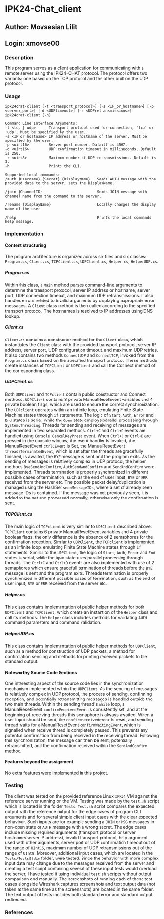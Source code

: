 # IPK24-Chat_client

## Author: Movsesian Lilit
## Login: xmovse00

### Description
This program serves as a client application for communicating with a remote server using the IPK24-CHAT protocol. The protocol offers two variants: one based on the TCP protocol and the other built on the UDP protocol.

### Usage 
    ipk24chat-client [-t <transport_protocol>] [-s <IP_or_hostname>] [-p <server_port>] [-d <UDPtimeout>] [-r <UDPretransmissions>]
    ipk24chat-client [-h]

    Command Line Interface Arguments:
    -t <tcp | udp>      Transport protocol used for connection, 'tcp' or 'udp'. Must be specified by the user.
    -s <IP or hostname> IP address or hostname of the server. Must be specified by the user.
    -p <uint16>         Server port number. Dafault is 4567.
    -d <uint16>         UDP confirmation timeout in milliseconds. Default is 250.
    -r <uint8>          Maximum number of UDP retransmissions. Default is 3.
    -h                  Prints the CLI.

    Supported local commands:
    /auth {Username} {Secret} {DisplayName}   Sends AUTH message with the provided data to the server, sets the DisplayName.
    
    /join {ChannelID}                         Sends JOIN message with channel name from the command to the server.
    
    /rename {DisplayName}                     Locally changes the display name of the user.
    
    /help                                     Prints the local commands help message.

### Implementation

#### Content structuring
The program architecture is organized across six files and six classes: `Program.cs`, `Client.cs`, `TCPClient.cs`, `UDPClient.cs`, `Helper.cs`, `HelperUDP.cs`.

##### Program.cs
Within this class, a `Main` method parses command-line arguments to determine the transport protocol, server IP address or hostname, server port, UDP connection timeout, and maximum UDP retransmissions. It also handles errors related to invalid arguments by displaying appropriate error messages.  A `Client` class method is then called according to the specified transport protocol. The hostnames is resolved to IP addresses using DNS lookup.

##### Client.cs
`Client.cs` contains a constructor method for the `Client` class, which instantiates the `Client` class with the provided transport protocol, server IP address, server port, UDP configuration timeout, and maximum UDP retries. It also contains two methods `ConnectUDP` and `ConnectTCP`, invoked from the `Program.cs` class based on the specified transport protocol. These methods create instances of `TCPClient` or `UDPClient` and call the Connect method of the corresponding class.

##### UDPClient.cs
Both `UDPClient` and `TCPclient` contain public constructor and Connect methods. `UDPClient` contains 8 private ManualResetEvent variables and 4 private boolean flags, which are used to ensure the correct synchronization. The `UDPclient` operates within an infinite loop, emulating Finite State Machine states through `if` statements. The logic of `Start`, `Auth`, `Error` and `End` states is serial, while the `Open` state employs parallel processing through `System.Threading`. Threads for sending and receiving of messages are implemented in two separated methods. `Ctrl+C` and `Ctrl+D` events are handled using `Console.CancelKeyPress` event. When `Ctrl+C` or `Ctrl+D` are pressed in the console window, the event handler is invoked, the ManualResetEvent `ctrlCEvent` is Set, the ManualResetEvent `threadsTerminatedEvent`, which is set after the threads are gracefully finished, is awaited, the `BYE` message is sent and the program exits. As the sending of messages is relatively complex in UDP protocol, the helper methods `ByeSendAndConfirm`, `AuthSendAndConfirm` and `SendAndConfirm` were implemented. Threads termination is properly synchronized in different possible cases of termination, such as the end of user input, `BYE` or `ERR` received from the server etc. The possible packet delay/duplication is managed using the HashSet `seenMessageIDs`, where a set of already seen message IDs is contained. If the message was not previously seen, it is added to the set and processed normally, otherwise only the confirmation is sent.

##### TCPClient.cs
The main logic of `TCPclient` is very similar to `UDPClient` described above. `TCPClient` contains 6 private ManualResetEvent variables and 4 private boolean flags, the only difference is the absence of 2 semaphores for the confirmation reception. Similar to `UDPClient`, the `TCPclient` is implemented as an infinite loop, emulating Finite State Machine states through `if` statements. Similar to the `UDPClient`, the logic of `Start`, `Auth`, `Error` and `End` states is serial, while the `Open` state uses parallel processing through threads. The `Ctrl+C` and `Ctrl+D` events are also implemented with use of 2 semaphores which ensure gracefull termination of threads before the `BYE` message is sent and the program exits. Threads termination is properly synchronized in different possible cases of termination, such as the end of user input, `BYE` or `ERR` received from the server etc.

##### Helper.cs
This class contains implementation of public helper methods for both `UDPClient` and `TCPClient`, which create an instantion of the `Helper` class and call its methods. The `Helper` class includes methods for validating `AUTH` command parameters and command validation.

##### HelperUDP.cs
This class contains implementation of public helper methods for `UDPClient`, such as a method for construction of UDP packets, a method for confirmation sending and methods for printing received packets to the standard output.

#### Noteworthy Source Code Sections
One interesting aspect of the source code lies in the synchronization mechanism implemented within the `UDPClient`. As the sending of messages is relatively complex in UDP protocol, the process of sending, confirming reception, and potentially retransmitting messages is handled outside the two main threads. Within the sending thread's `while` loop, a ManualResetEvent `confirmReceivedEvent` is consistently set, and at the beginning of receiving threads this semaphore is always awaited. When a user input should be sent, the `confirmReceivedEvent` is reset, and sending thread waits for a ManualResetEvent `confirmWaitingEvent`, which is signalled when receive thread is completely paused. This prevents any potential confirmation from being received in the receiving thread. Following this synchronization, the message can then be sent, potentially retransmitted, and the confirmation received within the `SendAndConfirm` method.

#### Features beyond the assignment
No extra features were implemented in this project.

### Testing
The client was tested on the provided reference Linux `IPK24` VM against the reference server running on the VM. Testing was made by the `test.sh` script which is located in the folder `Tests`. `Test.sh` script compares the expected output with the reference output for the edge cases of program CLI arguments and for several simple client input cases with the clear expected behaviour. Such inputs are for example sending a `JOIN` or `MSG` messages in non-open state or `AUTH` message with a wrong secret. The edge cases include missing required arguments (transport protocol or server hostname/server IP address), invalid transport protocol, help argument used with other arguments, server port or UDP confirmation timeout out of the range of `UInt16`, maximum number of UDP retransmissions out of the range of `UInt8`. 
Moreover, additional input cases, which are located in the `Tests/TestsStdin` folder, were tested. Since the behavior with more complex input data may change due to the messages received from the server and creating a test script containing several of these input tests would overload the server, I have tested it using individual `test.sh` scripts without output comparison and manually. The screenshots of running each of these test cases alongside Wireshark captures screenshots and text output data (not taken at the same time as the screenshots) are located in the same folder. The text output of tests includes both standard error and standard output redirected.

### References